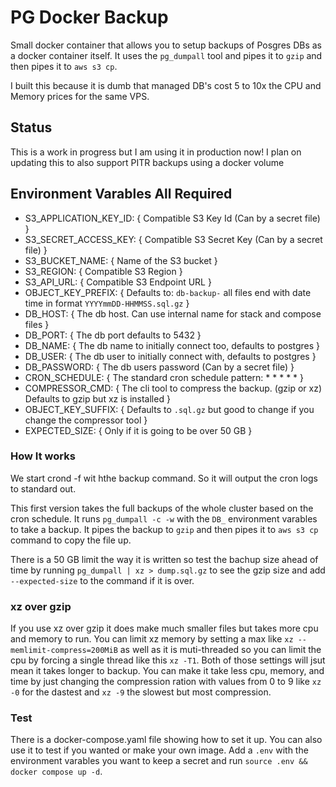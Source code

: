 # PG Docker Backup

Small docker container that allows you to setup backups of Posgres DBs as a docker container itself.
It uses the `pg_dumpall` tool and pipes it to `gzip` and then pipes it to `aws s3 cp`.

I built this because it is dumb that managed DB's cost 5 to 10x the CPU and Memory prices for the same VPS.

## Status

This is a work in progress but I am using it in production now! I plan on updating this to also support PITR
backups using a docker volume

## Environment Varables All Required

- S3_APPLICATION_KEY_ID: { Compatible S3 Key Id (Can by a secret file) }
- S3_SECRET_ACCESS_KEY: { Compatible S3 Secret Key (Can by a secret file) }
- S3_BUCKET_NAME: { Name of the S3 bucket }
- S3_REGION: { Compatible S3 Region }
- S3_API_URL: { Compatible S3 Endpoint URL }
- OBJECT_KEY_PREFIX: { Defaults to: `db-backup-` all files end with date time in format `YYYYmmDD-HHMMSS.sql.gz` }
- DB_HOST: { The db host. Can use internal name for stack and compose files }
- DB_PORT: { The db port defaults to 5432 }
- DB_NAME: { The db name to initially connect too, defaults to postgres }
- DB_USER: { The db user to initially connect with, defaults to postgres }
- DB_PASSWORD: { The db users password (Can by a secret file) }
- CRON_SCHEDULE: { The standard cron schedule pattern: \* \* \* \* \* }
- COMPRESSOR_CMD: { The cli tool to compress the backup. (gzip or xz) Defaults to gzip but xz is installed }
- OBJECT_KEY_SUFFIX: { Defaults to `.sql.gz` but good to change if you change the compressor tool }
- EXPECTED_SIZE: { Only if it is going to be over 50 GB }

### How It works

We start crond -f wit hthe backup command. So it will output the cron logs to standard out.

This first version takes the full backups of the whole cluster based on the cron schedule. It
runs `pg_dumpall -c -w` with the `DB_` environment varables to take a backup. It
pipes the backup to `gzip` and then pipes it to `aws s3 cp` command to copy the file up.

There is a 50 GB limit the way it is written so test the bachup size ahead of time by running
`pg_dumpall | xz > dump.sql.gz` to see the gzip size and add `--expected-size` to the command if
it is over.

### xz over gzip

If you use xz over gzip it does make much smaller files but takes more cpu and memory to run. You can limit
xz memory by setting a max like `xz --memlimit-compress=200MiB` as well as it is muti-threaded so you can limit
the cpu by forcing a single thread like this `xz -T1`. Both of those settings will jsut mean it takes longer to backup.
You can make it take less cpu, memory, and time by just changing the compression ration with values from 0 to 9 like
`xz -0` for the dastest and `xz -9` the slowest but most compression.

### Test

There is a docker-compose.yaml file showing how to set it up. You can also use it to test if you wanted or make your own image.
Add a `.env` with the environment varables you want to keep a secret and run `source .env && docker compose up -d`.
